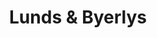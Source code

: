 ---
title: "Lunds & Byerlys"
url: /minnetonka/lunds-and-byerlys-excelsior-boulevard/
shop: supermarket
---
